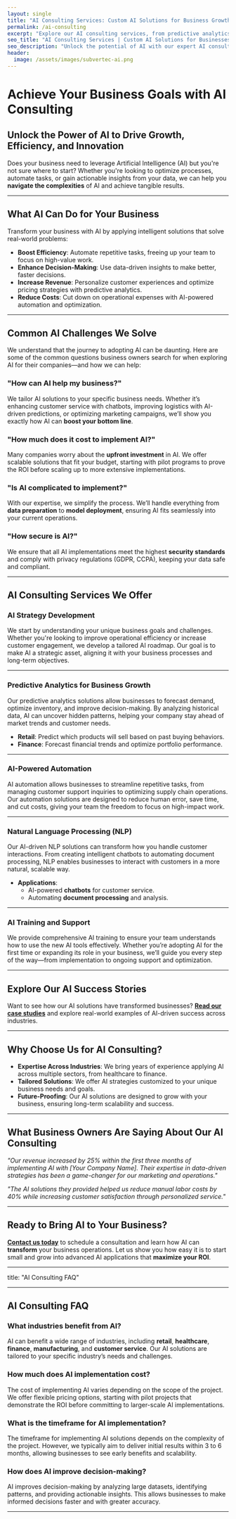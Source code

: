 ```yaml
---
layout: single
title: "AI Consulting Services: Custom AI Solutions for Business Growth"
permalink: /ai-consulting
excerpt: "Explore our AI consulting services, from predictive analytics to AI-powered automation. Let us help you unlock AI’s potential and drive business growth."
seo_title: "AI Consulting Services | Custom AI Solutions for Businesses"
seo_description: "Unlock the potential of AI with our expert AI consulting services. We provide tailored AI solutions for business growth, efficiency, and innovation."
header:
  image: /assets/images/subvertec-ai.png
---
```


# Achieve Your Business Goals with AI Consulting

## Unlock the Power of AI to Drive Growth, Efficiency, and Innovation

Does your business need to leverage Artificial Intelligence (AI) but you're not sure where to start? Whether you're looking to optimize processes, automate tasks, or gain actionable insights from your data, we can help you **navigate the complexities** of AI and achieve tangible results.

---

## What AI Can Do for Your Business

Transform your business with AI by applying intelligent solutions that solve real-world problems:

- **Boost Efficiency**: Automate repetitive tasks, freeing up your team to focus on high-value work.
- **Enhance Decision-Making**: Use data-driven insights to make better, faster decisions.
- **Increase Revenue**: Personalize customer experiences and optimize pricing strategies with predictive analytics.
- **Reduce Costs**: Cut down on operational expenses with AI-powered automation and optimization.

---

## Common AI Challenges We Solve

We understand that the journey to adopting AI can be daunting. Here are some of the common questions business owners search for when exploring AI for their companies—and how we can help:

### **"How can AI help my business?"**
We tailor AI solutions to your specific business needs. Whether it’s enhancing customer service with chatbots, improving logistics with AI-driven predictions, or optimizing marketing campaigns, we’ll show you exactly how AI can **boost your bottom line**.

### **"How much does it cost to implement AI?"**
Many companies worry about the **upfront investment** in AI. We offer scalable solutions that fit your budget, starting with pilot programs to prove the ROI before scaling up to more extensive implementations.

### **"Is AI complicated to implement?"**
With our expertise, we simplify the process. We’ll handle everything from **data preparation** to **model deployment**, ensuring AI fits seamlessly into your current operations.

### **"How secure is AI?"**
We ensure that all AI implementations meet the highest **security standards** and comply with privacy regulations (GDPR, CCPA), keeping your data safe and compliant.

---

## AI Consulting Services We Offer

### **AI Strategy Development**
We start by understanding your unique business goals and challenges. Whether you're looking to improve operational efficiency or increase customer engagement, we develop a tailored AI roadmap. Our goal is to make AI a strategic asset, aligning it with your business processes and long-term objectives.

---

### **Predictive Analytics for Business Growth**
Our predictive analytics solutions allow businesses to forecast demand, optimize inventory, and improve decision-making. By analyzing historical data, AI can uncover hidden patterns, helping your company stay ahead of market trends and customer needs.

- **Retail**: Predict which products will sell based on past buying behaviors.
- **Finance**: Forecast financial trends and optimize portfolio performance.

---

### **AI-Powered Automation**
AI automation allows businesses to streamline repetitive tasks, from managing customer support inquiries to optimizing supply chain operations. Our automation solutions are designed to reduce human error, save time, and cut costs, giving your team the freedom to focus on high-impact work.

---

### **Natural Language Processing (NLP)**
Our AI-driven NLP solutions can transform how you handle customer interactions. From creating intelligent chatbots to automating document processing, NLP enables businesses to interact with customers in a more natural, scalable way.

- **Applications**:
  - AI-powered **chatbots** for customer service.
  - Automating **document processing** and analysis.

---

### **AI Training and Support**
We provide comprehensive AI training to ensure your team understands how to use the new AI tools effectively. Whether you’re adopting AI for the first time or expanding its role in your business, we’ll guide you every step of the way—from implementation to ongoing support and optimization.

---

## Explore Our AI Success Stories

Want to see how our AI solutions have transformed businesses? **[Read our case studies](/case-studies)** and explore real-world examples of AI-driven success across industries.

---

## Why Choose Us for AI Consulting?

- **Expertise Across Industries**: We bring years of experience applying AI across multiple sectors, from healthcare to finance.
- **Tailored Solutions**: We offer AI strategies customized to your unique business needs and goals.
- **Future-Proofing**: Our AI solutions are designed to grow with your business, ensuring long-term scalability and success.

---

## What Business Owners Are Saying About Our AI Consulting

_"Our revenue increased by 25% within the first three months of implementing AI with [Your Company Name]. Their expertise in data-driven strategies has been a game-changer for our marketing and operations."_

_"The AI solutions they provided helped us reduce manual labor costs by 40% while increasing customer satisfaction through personalized service."_

---

## **Ready to Bring AI to Your Business?**

**[Contact us today](/contact)** to schedule a consultation and learn how AI can **transform** your business operations. Let us show you how easy it is to start small and grow into advanced AI applications that **maximize your ROI**.

---

title: "AI Consulting FAQ"

---

## AI Consulting FAQ

### What industries benefit from AI?
AI can benefit a wide range of industries, including **retail**, **healthcare**, **finance**, **manufacturing**, and **customer service**. Our AI solutions are tailored to your specific industry’s needs and challenges.

### How much does AI implementation cost?
The cost of implementing AI varies depending on the scope of the project. We offer flexible pricing options, starting with pilot projects that demonstrate the ROI before committing to larger-scale AI implementations.

### What is the timeframe for AI implementation?
The timeframe for implementing AI solutions depends on the complexity of the project. However, we typically aim to deliver initial results within 3 to 6 months, allowing businesses to see early benefits and scalability.

### How does AI improve decision-making?
AI improves decision-making by analyzing large datasets, identifying patterns, and providing actionable insights. This allows businesses to make informed decisions faster and with greater accuracy.

---
